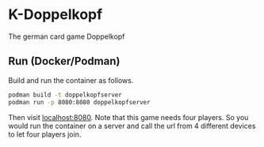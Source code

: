 # K-Doppelkopf
The german card game Doppelkopf

## Run (Docker/Podman)

Build and run the container as follows.

```bash
podman build -t doppelkopfserver
podman run -p 8080:8080 doppelkopfserver

```

Then visit [localhost:8080](http://localhost:8080/).
Note that this game needs four players.
So you would run the container on a server and call the url from 4 different devices to let four players join.